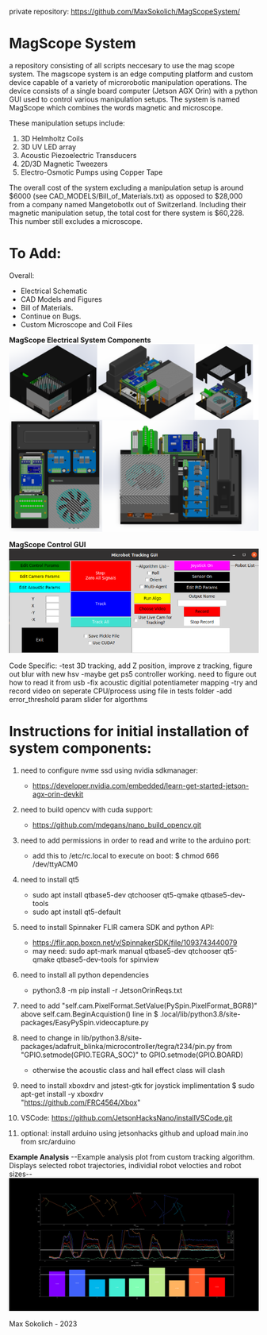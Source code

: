 private repository: https://github.com/MaxSokolich/MagScopeSystem/

# MagScope System
a repository consisting of all scripts neccesary to use the mag scope system. The magscope system is an edge computing platform and custom device capable of a variety of microrobotic manipulation operations. The device consists of a single board computer (Jetson AGX Orin) with a python GUI used to control various manipulation setups. The system is named MagScope which combines the words magnetic and microscope. 

These manipulation setups include:
1) 3D Helmholtz Coils
2) 3D UV LED array
3) Acoustic Piezoelectric Transducers
4) 2D/3D Magnetic Tweezers
5) Electro-Osmotic Pumps using Copper Tape

The overall cost of the system excluding a manipulation setup is around $6000 (see CAD_MODELS/Bill_of_Materials.txt) as opposed to $28,000 from a company named MangetobotIx out of Switzerland. Including their magnetic manipulation setup, the total cost for there system is $60,228. This number still excludes a microscope. 


# To Add:
Overall:
- Electrical Schematic
- CAD Models and Figures
- Bill of Materials.
- Continue on Bugs.
- Custom Microscope and Coil Files

**MagScope Electrical System Components** 
![alt text](https://github.com/MaxSokolich/MagScopeSystem/blob/main/src/imgs/MagScopeBox2.png?raw=true)

**MagScope Control GUI**
![alt text](https://github.com/MaxSokolich/MagScopeSystem/blob/main/src/imgs/MicrorobotTrackingGui.png?raw=true)

Code Specific:
-test 3D tracking, add Z position, improve z tracking, figure out blur with new hsv 
-maybe get ps5 controller working. need to figure out how to read it from usb
-fix acoustic digitial potentiameter mapping
-try and record video on seperate CPU/process using file in tests folder
-add error_threshold param slider for algorthms

# Instructions for initial installation of system components:
1) need to configure nvme ssd using nvidia sdkmanager:  
    - https://developer.nvidia.com/embedded/learn-get-started-jetson-agx-orin-devkit

2) need to build opencv with cuda support: 
    - https://github.com/mdegans/nano_build_opencv.git

3) need to add permissions in order to read and write to the arduino port: 
    - add this to /etc/rc.local to execute on boot: $ chmod 666 /dev/ttyACM0

4)  need to install qt5
    - sudo apt install qtbase5-dev qtchooser qt5-qmake qtbase5-dev-tools  
    - sudo apt install qt5-default

5) need to install Spinnaker FLIR camera SDK and python API: 
    - https://flir.app.boxcn.net/v/SpinnakerSDK/file/1093743440079
    - may need: sudo apt-mark manual qtbase5-dev qtchooser qt5-qmake qtbase5-dev-tools for spinview 

6) need to install all python dependencies
    - python3.8 -m pip install -r JetsonOrinReqs.txt

7) need to add "self.cam.PixelFormat.SetValue(PySpin.PixelFormat_BGR8)" above self.cam.BeginAcquistion() line in $ .local/lib/python3.8/site-packages/EasyPySpin.videocapture.py

8) need to change in lib/python3.8/site-packages/adafruit_blinka/microcontroller/tegra/t234/pin.py from "GPIO.setmode(GPIO.TEGRA_SOC)" to GPIO.setmode(GPIO.BOARD)
    - otherwise the acoustic class and hall effect class will clash

9) need to install xboxdrv and jstest-gtk for joystick implimentation 
        $ sudo apt-get install -y xboxdrv         
        "https://github.com/FRC4564/Xbox"
        
10) VSCode: https://github.com/JetsonHacksNano/installVSCode.git

11) optional: install arduino using jetsonhacks github and upload main.ino from src/arduino


    




**Example Analysis**
--Example analysis plot from custom tracking algorithm. Displays selected robot trajectories, individial robot velocties and robot sizes--
![alt text](https://github.com/MaxSokolich/MagScopeSystem/blob/main/src/imgs/ExampleDataPlot.png?raw=true)


Max Sokolich - 2023
